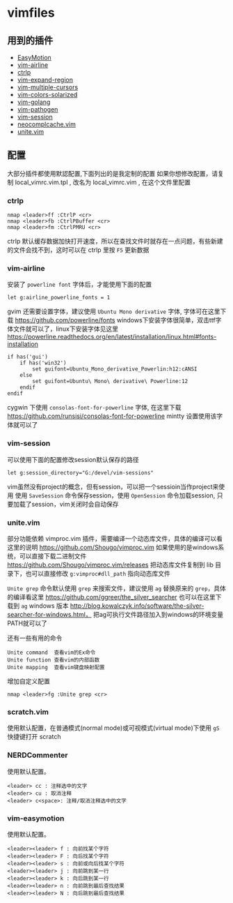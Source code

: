 # vimfiles
## 用到的插件
 * [EasyMotion](https://github.com/Lokaltog/vim-easymotion)
 * [vim-airline](https://github.com/bling/vim-airline)
 * [ctrlp](https://github.com/kien/ctrlp.vim)
 * [vim-expand-region](https://github.com/terryma/vim-expand-region)
 * [vim-multiple-cursors](https://github.com/terryma/vim-multiple-cursors)
 * [vim-colors-solarized](https://github.com/altercation/vim-colors-solarized)
 * [vim-golang](https://github.com/jnwhiteh/vim-golang)
 * [vim-pathogen](https://github.com/tpope/vim-pathogen)
 * [vim-session](https://github.com/xolox/vim-session)
 * [neocomplcache.vim](https://github.com/Shougo/neocomplcache.vim)
 * [unite.vim](https://github.com/Shougo/unite.vim)


## 配置
大部分插件都使用默認配置,下面列出的是我定制的配置
如果你想修改配置，请复制 local_vimrc.vim.tpl , 改名为 local_vimrc.vim , 在这个文件里配置

### ctrlp
```
nmap <leader>ff :CtrlP <cr>
nmap <leader>fb :CtrlPBuffer <cr>
nmap <leader>fm :CtrlPMRU <cr>
```
ctrlp 默认缓存数据加快打开速度，所以在查找文件时就存在一点问题，有些新建的文件会找不到，这时可以在 ctrlp 里按 `F5` 更新数据 

### vim-airline
安装了 `powerline font` 字体后，才能使用下面的配置
```
let g:airline_powerline_fonts = 1
```
gvim 还需要设置字体，建议使用 `Ubuntu Mono derivative` 字体, 字体可在这里下载 https://github.com/powerline/fonts
windows下安装字体很简单，双击ttf字体文件就可以了，linux下安装字体见这里 https://powerline.readthedocs.org/en/latest/installation/linux.html#fonts-installation
```
if has('gui')
	if has('win32')
		set guifont=Ubuntu_Mono_derivative_Powerlin:h12:cANSI
	else
		set guifont=Ubuntu\ Mono\ derivative\ Powerline:12
	endif
endif
```
cygwin 下使用 `consolas-font-for-powerline` 字体, 在这里下载 https://github.com/runsisi/consolas-font-for-powerline
mintty 设置使用该字体就可以了

### vim-session 
可以使用下面的配置修改session默认保存的路径
```
let g:session_directory="G:/devel/vim-sessions"
```
vim虽然没有project的概念，但有session，可以把一个sessioin当作project来使用
使用 `SaveSession` 命令保存session，使用 `OpenSession` 命令加载session, 只要加载了session，vim关闭时会自动保存

### unite.vim
部分功能依赖 vimproc.vim 插件，需要编译一个动态库文件，具体的编译可以看这里的说明 https://github.com/Shougo/vimproc.vim
如果使用的是windows系统，可以直接下载二进制文件 https://github.com/Shougo/vimproc.vim/releases
把动态库文件复制到 lib 目录下，也可以直接修改 `g:vimproc#dll_path` 指向动态库文件

`Unite grep` 命令默认使用 `grep` 来搜索文件，建议使用 `ag` 替换原来的 `grep`，具体的编译看这里 https://github.com/ggreer/the_silver_searcher 
也可以在这里下载到 `ag` windows 版本 http://blog.kowalczyk.info/software/the-silver-searcher-for-windows.html， 把ag可执行文件路径加入到windows的环境变量PATH就可以了

还有一些有用的命令
```
Unite command  查看vim的Ex命令
Unite function 查看vim的内部函数
Unite mapping  查看vim键盘映射配置
```

增加自定义配置
```
nmap <leader>fg :Unite grep <cr>
```

### scratch.vim
使用默认配置，在普通模式(normal mode)或可视模式(virtual mode)下使用 `gS` 快捷键打开 scratch

### NERDCommenter 
使用默认配置。
```
<leader> cc : 注释选中的文字
<leader> cu : 取消注释 
<leader> c<space>: 注释/取消注释选中的文字
```

### vim-easymotion
使用默认配置。
```
<leader><leader> f : 向前找某个字符 
<leader><leader> F : 向后找某个字符 
<leader><leader> s : 向前或向后找某个字符
<leader><leader> j : 向前跳到某一行
<leader><leader> k : 向后跳到某一行
<leader><leader> n : 向前跳到最后查找结果
<leader><leader> N : 向后跳到最后查找结果
```
